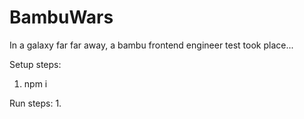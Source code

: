 # BambuWars
In a galaxy far far away, a bambu frontend engineer test took place...

Setup steps:
1. npm i

Run steps:
1. 